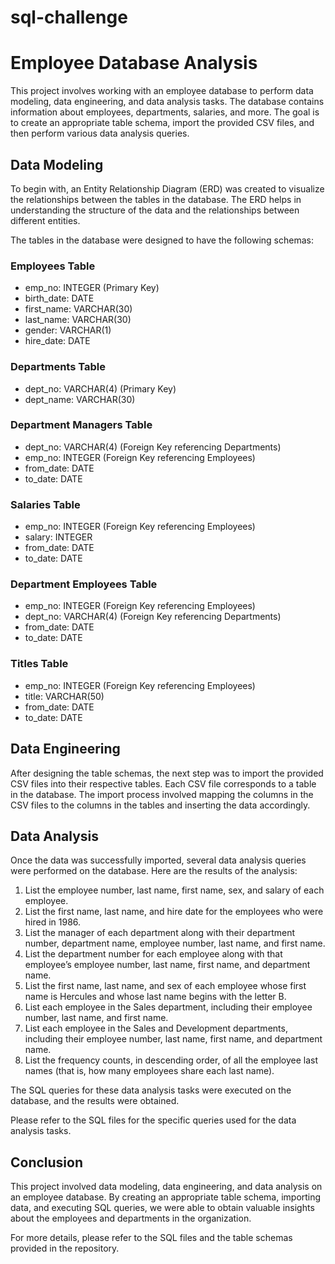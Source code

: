 # sql-challenge
# Employee Database Analysis

This project involves working with an employee database to perform data modeling, data engineering, and data analysis tasks. The database contains information about employees, departments, salaries, and more. The goal is to create an appropriate table schema, import the provided CSV files, and then perform various data analysis queries.

## Data Modeling

To begin with, an Entity Relationship Diagram (ERD) was created to visualize the relationships between the tables in the database. The ERD helps in understanding the structure of the data and the relationships between different entities.

The tables in the database were designed to have the following schemas:

### Employees Table
- emp_no: INTEGER (Primary Key)
- birth_date: DATE
- first_name: VARCHAR(30)
- last_name: VARCHAR(30)
- gender: VARCHAR(1)
- hire_date: DATE

### Departments Table
- dept_no: VARCHAR(4) (Primary Key)
- dept_name: VARCHAR(30)

### Department Managers Table
- dept_no: VARCHAR(4) (Foreign Key referencing Departments)
- emp_no: INTEGER (Foreign Key referencing Employees)
- from_date: DATE
- to_date: DATE

### Salaries Table
- emp_no: INTEGER (Foreign Key referencing Employees)
- salary: INTEGER
- from_date: DATE
- to_date: DATE

### Department Employees Table
- emp_no: INTEGER (Foreign Key referencing Employees)
- dept_no: VARCHAR(4) (Foreign Key referencing Departments)
- from_date: DATE
- to_date: DATE

### Titles Table
- emp_no: INTEGER (Foreign Key referencing Employees)
- title: VARCHAR(50)
- from_date: DATE
- to_date: DATE

## Data Engineering

After designing the table schemas, the next step was to import the provided CSV files into their respective tables. Each CSV file corresponds to a table in the database. The import process involved mapping the columns in the CSV files to the columns in the tables and inserting the data accordingly.

## Data Analysis

Once the data was successfully imported, several data analysis queries were performed on the database. Here are the results of the analysis:

1. List the employee number, last name, first name, sex, and salary of each employee.
2. List the first name, last name, and hire date for the employees who were hired in 1986.
3. List the manager of each department along with their department number, department name, employee number, last name, and first name.
4. List the department number for each employee along with that employee’s employee number, last name, first name, and department name.
5. List the first name, last name, and sex of each employee whose first name is Hercules and whose last name begins with the letter B.
6. List each employee in the Sales department, including their employee number, last name, and first name.
7. List each employee in the Sales and Development departments, including their employee number, last name, first name, and department name.
8. List the frequency counts, in descending order, of all the employee last names (that is, how many employees share each last name).

The SQL queries for these data analysis tasks were executed on the database, and the results were obtained.

Please refer to the SQL files for the specific queries used for the data analysis tasks.

## Conclusion

This project involved data modeling, data engineering, and data analysis on an employee database. By creating an appropriate table schema, importing data, and executing SQL queries, we were able to obtain valuable insights about the employees and departments in the organization.

For more details, please refer to the SQL files and the table schemas provided in the repository.